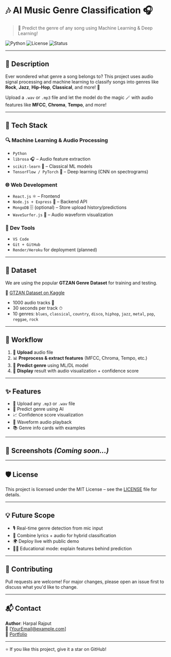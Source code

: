 
# 🎶 AI Music Genre Classification 🎧  
> 🎤 Predict the genre of any song using Machine Learning & Deep Learning!

![Python](https://img.shields.io/badge/Python-3.9-blue) ![License](https://img.shields.io/badge/License-MIT-green) ![Status](https://img.shields.io/badge/Status-In%20Progress-orange)

---

## 📌 Description

Ever wondered what genre a song belongs to? This project uses audio signal processing and machine learning to classify songs into genres like **Rock**, **Jazz**, **Hip-Hop**, **Classical**, and more! 🎵

Upload a `.wav` or `.mp3` file and let the model do the magic 🪄 with audio features like **MFCC**, **Chroma**, **Tempo**, and more!

---

## 🧠 Tech Stack

### 🔍 Machine Learning & Audio Processing
- `Python`
- `librosa` 🎧 – Audio feature extraction
- `scikit-learn` 🤖 – Classical ML models
- `TensorFlow / PyTorch` 🧠 – Deep learning (CNN on spectrograms)

### 🌐 Web Development
- `React.js` ⚛ – Frontend
- `Node.js + Express` 🚀 – Backend API
- `MongoDB` 🗄 (optional) – Store upload history/predictions
- `WaveSurfer.js` 🌊 – Audio waveform visualization

### 🧰 Dev Tools
- `VS Code`
- `Git + GitHub`
- `Render/Heroku` for deployment (planned)

---

## 📁 Dataset

We are using the popular **GTZAN Genre Dataset** for training and testing.

🔗 [GTZAN Dataset on Kaggle](https://www.kaggle.com/datasets/andradaolteanu/gtzan-dataset-music-genre-classification)

- 1000 audio tracks 🎵
- 30 seconds per track ⏱
- 10 genres: `blues`, `classical`, `country`, `disco`, `hiphop`, `jazz`, `metal`, `pop`, `reggae`, `rock`

---

## 🔄 Workflow

1. 🎼 **Upload** audio file
2. 📊 **Preprocess & extract features** (MFCC, Chroma, Tempo, etc.)
3. 🧠 **Predict genre** using ML/DL model
4. 🎨 **Display** result with audio visualization + confidence score

---

## ✨ Features

- 🎵 Upload any `.mp3` or `.wav` file
- 🧠 Predict genre using AI
- 📈 Confidence score visualization
- 🌊 Waveform audio playback
- 📚 Genre info cards with examples

---

## 📸 Screenshots *(Coming soon...)*

---

## 🛡 License

This project is licensed under the MIT License – see the [LICENSE](./LICENSE) file for details.

---

## 💡 Future Scope

- 🎙 Real-time genre detection from mic input  
- 🔗 Combine lyrics + audio for hybrid classification  
- 🌍 Deploy live with public demo  
- 🧑‍🏫 Educational mode: explain features behind prediction

---

## 🤝 Contributing

Pull requests are welcome! For major changes, please open an issue first to discuss what you'd like to change.

---

## 📬 Contact

**Author**: Harpal Rajput  
📧 [YourEmail@example.com]  
🔗 [Portfolio](https://github.com/harpalrajput007)

---

⭐️ If you like this project, give it a star on GitHub!
